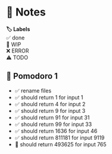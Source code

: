 # 📝 Notes

**🏷️ Labels**  
✅ done  
🚧 WIP  
❌ ERROR  
⚠ TODO

## 🍅 Pomodoro 1

- ✅ rename files
- ✅ should return 1 for input 1
- ✅ should return 4 for input 2
- ✅ should return 9 for input 3
- ✅ should return 91 for input 31
- ✅ should return 99 for input 33
- ✅ should return 1636 for input 46
- ✅ should return 811181 for input 9119
- 🚧 should return 493625 for input 765
